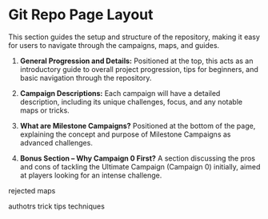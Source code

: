 
# Git Repo Page Layout #

This section guides the setup and structure of the repository, making it easy for users to navigate through the campaigns, maps, and guides.

1. **General Progression and Details:**
Positioned at the top, this acts as an introductory guide to overall project progression, tips for beginners, and basic navigation through the repository.

2. **Campaign Descriptions:**
Each campaign will have a detailed description, including its unique challenges, focus, and any notable maps or tricks.

3. **What are Milestone Campaigns?**
Positioned at the bottom of the page, explaining the concept and purpose of Milestone Campaigns as advanced challenges.

4. **Bonus Section – Why Campaign 0 First?**
A section discussing the pros and cons of tackling the Ultimate Campaign (Campaign 0) initially, aimed at players looking for an intense challenge.

rejected maps

authotrs
trick tips techniques
